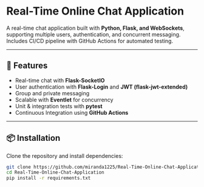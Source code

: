 # Real-Time Online Chat Application

A real-time chat application built with **Python, Flask, and WebSockets**, supporting multiple users, authentication, and concurrent messaging. Includes CI/CD pipeline with GitHub Actions for automated testing.

---

## 🚀 Features
- Real-time chat with **Flask-SocketIO**
- User authentication with **Flask-Login** and **JWT (flask-jwt-extended)**
- Group and private messaging
- Scalable with **Eventlet** for concurrency
- Unit & integration tests with **pytest**
- Continuous Integration using **GitHub Actions**

---

## 📦 Installation
Clone the repository and install dependencies:

```bash
git clone https://github.com/miranda1225/Real-Time-Online-Chat-Application.git
cd Real-Time-Online-Chat-Application
pip install -r requirements.txt
